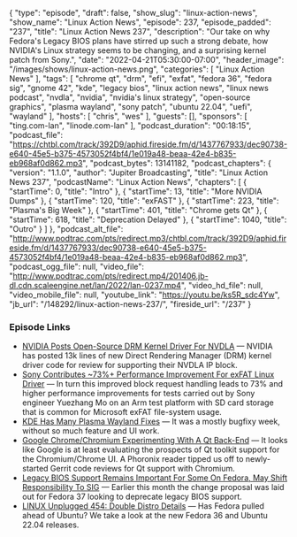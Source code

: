 {
  "type": "episode",
  "draft": false,
  "show_slug": "linux-action-news",
  "show_name": "Linux Action News",
  "episode": 237,
  "episode_padded": "237",
  "title": "Linux Action News 237",
  "description": "Our take on why Fedora's Legacy BIOS plans have stirred up such a strong debate, how NVIDIA's Linux strategy seems to be changing, and a surprising kernel patch from Sony.",
  "date": "2022-04-21T05:30:00-07:00",
  "header_image": "/images/shows/linux-action-news.png",
  "categories": [
    "Linux Action News"
  ],
  "tags": [
    "chrome qt",
    "drm",
    "efi",
    "exfat",
    "fedora 36",
    "fedora sig",
    "gnome 42",
    "kde",
    "legacy bios",
    "linux action news",
    "linux news podcast",
    "nvdla",
    "nvidia",
    "nvidia's linux strategy",
    "open-source graphics",
    "plasma wayland",
    "sony patch",
    "ubuntu 22.04",
    "uefi",
    "wayland"
  ],
  "hosts": [
    "chris",
    "wes"
  ],
  "guests": [],
  "sponsors": [
    "ting.com-lan",
    "linode.com-lan"
  ],
  "podcast_duration": "00:18:15",
  "podcast_file": "https://chtbl.com/track/392D9/aphid.fireside.fm/d/1437767933/dec90738-e640-45e5-b375-4573052f4bf4/1e019a48-beaa-42e4-b835-eb968af0d862.mp3",
  "podcast_bytes": 13141182,
  "podcast_chapters": {
    "version": "1.1.0",
    "author": "Jupiter Broadcasting",
    "title": "Linux Action News 237",
    "podcastName": "Linux Action News",
    "chapters": [
      {
        "startTime": 0,
        "title": "Intro"
      },
      {
        "startTime": 13,
        "title": "More NVIDIA Dumps"
      },
      {
        "startTime": 120,
        "title": "exFAST"
      },
      {
        "startTime": 223,
        "title": "Plasma's Big Week"
      },
      {
        "startTime": 401,
        "title": "Chrome gets Qt"
      },
      {
        "startTime": 618,
        "title": "Deprecation Delayed"
      },
      {
        "startTime": 1040,
        "title": "Outro"
      }
    ]
  },
  "podcast_alt_file": "http://www.podtrac.com/pts/redirect.mp3/chtbl.com/track/392D9/aphid.fireside.fm/d/1437767933/dec90738-e640-45e5-b375-4573052f4bf4/1e019a48-beaa-42e4-b835-eb968af0d862.mp3",
  "podcast_ogg_file": null,
  "video_file": "http://www.podtrac.com/pts/redirect.mp4/201406.jb-dl.cdn.scaleengine.net/lan/2022/lan-0237.mp4",
  "video_hd_file": null,
  "video_mobile_file": null,
  "youtube_link": "https://youtu.be/ks5R_sdc4Yw",
  "jb_url": "/148292/linux-action-news-237/",
  "fireside_url": "/237"
}


### Episode Links

  * [NVIDIA Posts Open-Source DRM Kernel Driver For NVDLA](https://www.phoronix.com/scan.php?page=news_item&px=NVIDIA-NVDLA-DRM-Review "NVIDIA Posts Open-Source DRM Kernel Driver For NVDLA") — NVIDIA has posted 13k lines of new Direct Rendering Manager (DRM) kernel driver code for review for supporting their NVDLA IP block.
  * [Sony Contributes ~73%+ Performance Improvement For exFAT Linux Driver](https://www.phoronix.com/scan.php?page=news_item&px=Faster-exFAT-Thanks-Sony "Sony Contributes ~73%+ Performance Improvement For exFAT Linux Driver") — In turn this improved block request handling leads to 73% and higher performance improvements for tests carried out by Sony engineer Yuezhang Mo on an Arm test platform with SD card storage that is common for Microsoft exFAT file-system usage.
  * [KDE Has Many Plasma Wayland Fixes](https://pointieststick.com/2022/04/14/this-week-in-kde-stable-desktop-icons-and-even-better-gestures/ "KDE Has Many Plasma Wayland Fixes") — It was a mostly bugfixy week, without so much feature and UI work.
  * [Google Chrome/Chromium Experimenting With A Qt Back-End](https://www.phoronix.com/scan.php?page=news_item&px=Chromium-Qt-WIP "Google Chrome/Chromium Experimenting With A Qt Back-End") — It looks like Google is at least evaluating the prospects of Qt toolkit support for the Chromium/Chrome UI. A Phoronix reader tipped us off to newly-started Gerrit code reviews for Qt support with Chromium.
  * [Legacy BIOS Support Remains Important For Some On Fedora, May Shift Responsibility To SIG](https://www.phoronix.com/scan.php?page=news_item&px=Fedora-Legacy-BIOS-Possible-SIG "Legacy BIOS Support Remains Important For Some On Fedora, May Shift Responsibility To SIG") — Earlier this month the change proposal was laid out for Fedora 37 looking to deprecate legacy BIOS support. 
  * [LINUX Unplugged 454: Double Distro Details](https://linuxunplugged.com/454 "LINUX Unplugged 454: Double Distro Details") — Has Fedora pulled ahead of Ubuntu? We take a look at the new Fedora 36 and Ubuntu 22.04 releases.


